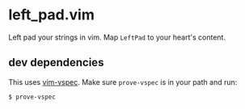 # left_pad.vim

Left pad your strings in vim. Map `LeftPad` to your heart's content.

## dev dependencies

This uses [vim-vspec](https://github.com/kana/vim-vspec). Make sure `prove-vspec` is in your path and run:

```
$ prove-vspec
```

